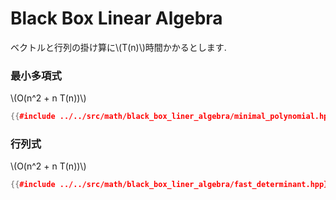 # Black Box Linear Algebra


ベクトルと行列の掛け算に\\(T(n)\\)時間かかるとします.

### 最小多項式

\\(O(n^2 + n T(n))\\)

```cpp
{{#include ../../src/math/black_box_liner_algebra/minimal_polynomial.hpp}}
```

### 行列式

\\(O(n^2 + n T(n))\\)

```cpp
{{#include ../../src/math/black_box_liner_algebra/fast_determinant.hpp}}
```
